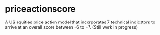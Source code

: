 # priceactionscore
A US equities price action model that incorporates 7 technical indicators to arrive at an overall score between -6 to +7. (Still work in progress)
